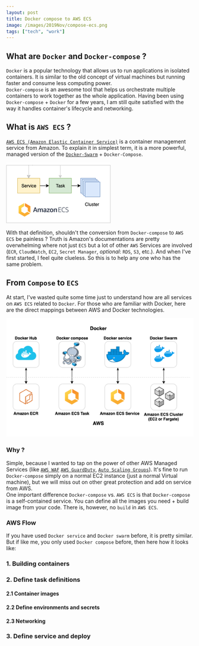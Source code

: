 ```yaml
---
layout: post
title: Docker compose to AWS ECS
image: /images/2019Nov/compose-ecs.png
tags: ["tech", "work"]
---
```


## What are `Docker` and `Docker-compose` ? 

`Docker` is a popular technology that allows us to run applications in isolated containers. 
It is similar to the old concept of virtual machines but running faster and consume less computing power.  
`Docker-compose` is an awesome tool that helps us orchestrate multiple containers to work together as the whole application.
Having been using `Docker-compose` + `Docker` for a few years, I am still quite satisfied with the way it handles container's lifecycle and networking.

## What is `AWS ECS` ?
[`AWS ECS (Amazon Elastic Container Service)`](https://docs.aws.amazon.com/en_pv/AmazonECS/latest/developerguide/Welcome.html) is a container management service from Amazon. To explain it in simplest term, it is a more powerful, managed version of the [`Docker-Swarm`](https://docs.docker.com/engine/swarm/) + `Docker-Compose`. 

<img src="/images/2019Nov/ecs-overview.png" class="img-auto"/>

With that definition, shouldn't the conversion from `Docker-compose` to `AWS ECS` be painless ? Truth is Amazon's documentations are pretty overwhelming where not just `ECS` but a lot of other `AWS` Services are involved (`ECR`, `CloudWatch`, `EC2`, `Secret Manager`,  *optional*: `RDS`, `S3`, etc.). And when I've first started, I feel quite clueless. So this is to help any one who has the same problem.

## From `Compose` to `ECS`
At start, I've wasted quite some time just to understand how are all services on `AWS ECS` related to `Docker`. For those who are familiar with Docker, here are the direct mappings between AWS and Docker technologies.

<img src="/images/2019Nov/docker-vs-aws.png" class="img-auto"/>

### Why ?
Simple, because I wanted to tap on the power of other AWS Managed Services (like [`AWS WAF`](https://aws.amazon.com/waf/) [`AWS GuardDuty`](https://aws.amazon.com/guardduty/), [`Auto Scaling Groups`](https://docs.aws.amazon.com/autoscaling/ec2/userguide/AutoScalingGroup.html)). It's fine to run `Docker-compose` simply on a normal EC2 instance (just a normal Virtual machine), but we will miss out on other great protection and add on service from AWS.  
One important difference `Docker-compose` vs. `AWS ECS` is that `Docker-compose` is a self-contained service. You can define all the images you need + build image from your code. There is, however, no `build` in `AWS ECS`. 
### AWS Flow
If you have used `Docker service` and `Docker swarm` before, it is pretty similar. But if like me, you only used `Docker compose` before, then here how it looks like:

### 1. Building containers

### 2. Define task definitions
#### 2.1 Container images
#### 2.2 Define environments and secrets
#### 2.3 Networking

### 3. Define service and deploy